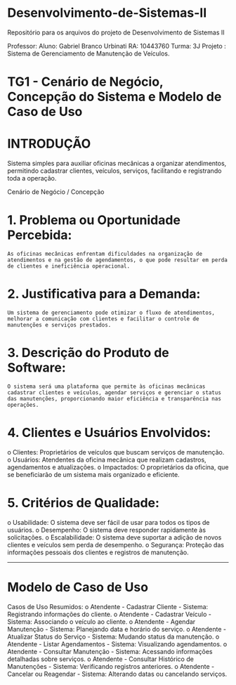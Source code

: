 # Desenvolvimento-de-Sistemas-II
Repositório para os arquivos do projeto de Desenvolvimento de Sistemas II
 
 Professor:
 Aluno: Gabriel Branco Urbinati
 RA: 10443760
 Turma: 3J
 Projeto : Sistema de Gerenciamento de Manutenção de Veículos.

# TG1 - Cenário de Negócio, Concepção do Sistema e Modelo de Caso de Uso

# INTRODUÇÃO
Sistema simples para auxiliar oficinas mecânicas a organizar atendimentos, permitindo cadastrar clientes, veículos, serviços, facilitando e registrando toda a operação.

Cenário de Negócio / Concepção
# 1.	Problema ou Oportunidade Percebida:
	As oficinas mecânicas enfrentam dificuldades na organização de atendimentos e na gestão de agendamentos, o que pode resultar em perda de clientes e ineficiência operacional.
# 2.	Justificativa para a Demanda:
	Um sistema de gerenciamento pode otimizar o fluxo de atendimentos, melhorar a comunicação com clientes e facilitar o controle de manutenções e serviços prestados.
# 3.	Descrição do Produto de Software:
	O sistema será uma plataforma que permite às oficinas mecânicas cadastrar clientes e veículos, agendar serviços e gerenciar o status das manutenções, proporcionando maior eficiência e transparência nas operações.



# 4.	Clientes e Usuários Envolvidos:
o	Clientes: Proprietários de veículos que buscam serviços de manutenção.
o	Usuários: Atendentes da oficina mecânica que realizam cadastros, agendamentos e atualizações.
o	Impactados: O proprietários da oficina, que se beneficiarão de um sistema mais organizado e eficiente.
# 5.	Critérios de Qualidade:
o	Usabilidade: O sistema deve ser fácil de usar para todos os tipos de usuários.
o	Desempenho: O sistema deve responder rapidamente às solicitações.
o	Escalabilidade: O sistema deve suportar a adição de novos clientes e veículos sem perda de desempenho.
o	Segurança: Proteção das informações pessoais dos clientes e registros de manutenção.
________________________________________
# Modelo de Caso de Uso
Casos de Uso Resumidos:
o	Atendente - Cadastrar Cliente - Sistema: Registrando informações do cliente.
o	Atendente - Cadastrar Veículo - Sistema: Associando o veículo ao cliente.
o	Atendente - Agendar Manutenção - Sistema: Planejando data e horário do serviço.
o	Atendente - Atualizar Status do Serviço - Sistema: Mudando status da manutenção.
o	Atendente - Listar Agendamentos - Sistema: Visualizando agendamentos.
o	Atendente - Consultar Manutenção - Sistema: Acessando informações detalhadas sobre serviços.
o	Atendente - Consultar Histórico de Manutenções - Sistema: Verificando registros anteriores.
o	Atendente - Cancelar ou Reagendar - Sistema: Alterando datas ou cancelando serviços.

